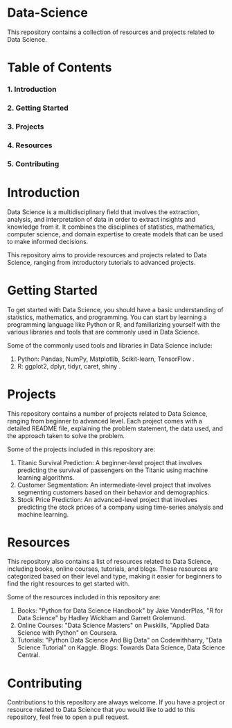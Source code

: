 # Data-Science
This repository contains a collection of resources and projects related to Data Science.

# Table of Contents
### 1. Introduction
### 2. Getting Started
### 3. Projects
### 4. Resources
### 5. Contributing

# Introduction
Data Science is a multidisciplinary field that involves the extraction, analysis, and interpretation of data in order to extract insights and knowledge from it. It combines the disciplines of statistics, mathematics, computer science, and domain expertise to create models that can be used to make informed decisions.

This repository aims to provide resources and projects related to Data Science, ranging from introductory tutorials to advanced projects.
# Getting Started
To get started with Data Science, you should have a basic understanding of statistics, mathematics, and programming. You can start by learning a programming language like Python or R, and familiarizing yourself with the various libraries and tools that are commonly used in Data Science.

Some of the commonly used tools and libraries in Data Science include:
1. Python: Pandas, NumPy, Matplotlib, Scikit-learn, TensorFlow .
2. R: ggplot2, dplyr, tidyr, caret, shiny .

# Projects
This repository contains a number of projects related to Data Science, ranging from beginner to advanced level. Each project comes with a detailed README file, explaining the problem statement, the data used, and the approach taken to solve the problem.

Some of the projects included in this repository are:
1. Titanic Survival Prediction: A beginner-level project that involves predicting the survival of passengers on the Titanic using machine learning algorithms.
2. Customer Segmentation: An intermediate-level project that involves segmenting customers based on their behavior and demographics.
3. Stock Price Prediction: An advanced-level project that involves predicting the stock prices of a company using time-series analysis and machine learning.

# Resources
This repository also contains a list of resources related to Data Science, including books, online courses, tutorials, and blogs. These resources are categorized based on their level and type, making it easier for beginners to find the right resources to get started with.

Some of the resources included in this repository are:
1. Books: "Python for Data Science Handbook" by Jake VanderPlas, "R for Data Science" by Hadley Wickham and Garrett Grolemund.
2. Online Courses: "Data Science Masters" on Pwskills,  "Applied Data Science with Python" on Coursera.
3. Tutorials: "Python Data Science And Big Data" on Codewithharry, "Data Science Tutorial" on Kaggle.
Blogs: Towards Data Science, Data Science Central.

# Contributing
Contributions to this repository are always welcome. If you have a project or resource related to Data Science that you would like to add to this repository, feel free to open a pull request.

